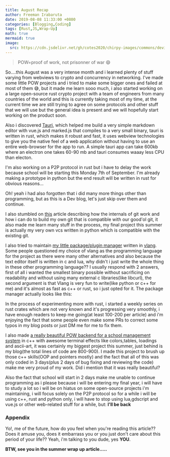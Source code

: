 ```yaml
---
title: August Recap
author: Freeman Irabaruta
date: 2019-08-08 11:33:00 +0800
categories: [Blogging,Coding]
tags: [Rust,JS,Wrap-Up]
math: true
mermaid: true
image:
  src: https://cdn.jsdelivr.net/gh/cotes2020/chirpy-images/commons/devices-mockup.png
---
```



> POW=proof of work, not prisonner of war 😄                                                                                            

So....this August was a very intense month and i learned plenty of stuff varying from webviews to crypto and concurrency in networking. I've made some little POW projects and i tried to make some bigger ones and failed at most of them 😅, but it made me learn sooo much, i also started working on a large open-source rust crypto project with a team of engineers from many countries of the world and this is currently taking most of my time, at the current time we are still trying to agree on some protocols and other stuff that we will use but the general idea is present and we will hopefully start working on the product soon.

Also i discovered [Tauri](https://tauri.studio/), which helped me build a very simple markdown editor with vue.js and marked.js that compiles to a very small binary, tauri is written in rust, which makes it robust and fast, it uses webview technologies  to give you the native feel of a web application without having to use an entire web-browser for the app to run. A simple tauri app can take 600kb where an electron one takes 60-90 mb and tauri consumes waaay less CPU than electon.

I'm also working on a P2P protocol in rust but i have to delay the work because school will be starting this Monday 7th of September. I'm already making a prototype in python but the end result will be written in rust for obvious reasons...

Oh! yeah i had also forgotten that i did many more things other  than programming, but as this is a Dev blog, let's just skip over them and continue.

I also stumbled on [this](https://github.com/thblt/write-yourself-a-git) article describing how the internals of git work and how i can do to build my own git that is compatible with our good'ol git, it also made me learn many stuff in the process, my final project this summer is actually my very own vcs written in python which is compatible with the existing git.

I also tried to maintain [my little package/plugin manager](https://github.com/snow-blade/vlite) written in [vlang](https://vlang.io). Some people questioned my choice of vlang as the programming language for the project as there were many other alternatives and also because the text editor itself is written in c and lua, why didn't i just write the whole thing in these other programming language?? I usually respond with 2 answers, first of all i wanted the smallest binary possible without sacrificing on readability and without using many external c libraries(like libcurl), the second argument is that Vlang is very fun to write(like python or c++ for me) and it's almost as fast as c++ or rust, so i just opted for it. The package manager actually looks like this:


In the process of experimenting more with rust, i started a weekly series on rust crates which are not very known and it's progressing very smoothly, i have enough readers to keep me going(at least 100-200 per article) and i'm enjoying the fact that some people even make some PRs to correct some typos in my blog posts or just DM me for me to fix them.

I also made [a really beautiful POW backend for a school management system](https://github.com/snow-blade/sys0) in c++ with awesome terminal effects like colors,tables, loadings and ascii-art, it was certainly my biggest project this summer, just behind is my blog(the total lines of code are 800-900). I made this project to brush up those c++ skills(OOP and pointers mostly) and the fact that all of this was only coded in 3 days(plus 2 days of bug fixing and reviewing the code) make me very proud of my work. Did i mention that it was really beautiful?



Also the fact that school will start in 2 days make me unable to continue programming as i please because i will be entering my final year, i will have to study a lot so i will be on hiatus on some open-source projects i'm maintaining, i will focus solely on the P2P protocol so for a while i will be using c++, rust and python only, i will have to stop using lua,gdscript and vue.js or other web-related stuff for a while, but: **I'll be back**

### Appendix

Yo!, me of the future, how do you feel when you're reading this article??Does it amuse you, does it embarrass you or you just don't care about this period of your life?? Yeah, i'm talking to you dude, yes **YOU**.

**BTW, see you in the summer wrap up article.....**













